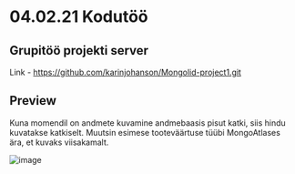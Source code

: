 # 04.02.21 Kodutöö

## Grupitöö projekti server

Link - https://github.com/karinjohanson/Mongolid-project1.git


## Preview

Kuna momendil on andmete kuvamine andmebaasis pisut katki, siis hindu kuvatakse katkiselt. Muutsin esimese tooteväärtuse tüübi MongoAtlases ära, et kuvaks viisakamalt. 

![image](https://user-images.githubusercontent.com/73930082/107154289-cf503980-697a-11eb-98d9-8e6829239096.png)
